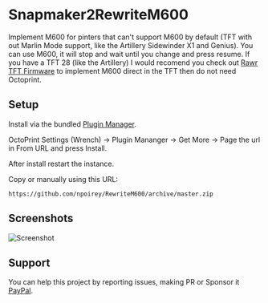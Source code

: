 # Snapmaker2RewriteM600

Implement M600 for pinters that can't support M600 by default (TFT with out Marlin Mode support, like the Artillery Sidewinder X1 and Genius). You can use M600, it will stop and wait until you change and press resume. If you have a TFT 28 (like the Artillery) I would recomend you check out [Rawr TFT Firmware](https://github.com/wgcv/RAWR-TFT-Firmware-Artillery3D) to implement M600 direct in the TFT then do not need Octoprint.

## Setup

Install via the bundled [Plugin Manager](https://docs.octoprint.org/en/master/bundledplugins/pluginmanager.html).

OctoPrint Settings (Wrench) -> Plugin Mananger -> Get More -> Page the url in From URL and press Install.

After install restart the instance.

Copy or manually using this URL:

    https://github.com/npoirey/RewriteM600/archive/master.zip

## Screenshots

![Screenshot](https://github.com/wgcv/plugins.octoprint.org/raw/gh-pages/assets/img/plugins/RewriteM600/M600-in-action.png
)

## Support

You can help this project by reporting issues, making PR or Sponsor it [PayPal](https://paypal.me/wgcv).
